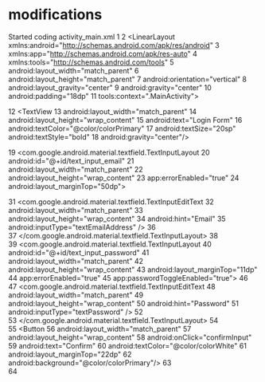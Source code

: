 # modifications
Started coding 
activity_main.xml
 1  <?xml version="1.0" encoding="utf-8"?>
2   <LinearLayout xmlns:android="http://schemas.android.com/apk/res/android"
 3      xmlns:app="http://schemas.android.com/apk/res-auto"
 4       xmlns:tools="http://schemas.android.com/tools"
 5       android:layout_width="match_parent"
  6      android:layout_height="match_parent"
 7      android:orientation="vertical"
 8       android:layout_gravity="center"
 9      android:gravity="center"
 10      android:padding="18dp"
 11      tools:context=".MainActivity">
   
12       <TextView
 13          android:layout_width="match_parent"
 14          android:layout_height="wrap_content"
 15          android:text="Login Form"
 16          android:textColor="@color/colorPrimary"
 17          android:textSize="20sp"           android:textStyle="bold"
 18          android:gravity="center"/>
   
   
   
19      <com.google.android.material.textfield.TextInputLayout
20           android:id="@+id/text_input_email"
21           android:layout_width="match_parent"
22           android:layout_height="wrap_content"
23           app:errorEnabled="true"
24          android:layout_marginTop="50dp">
   
31           <com.google.android.material.textfield.TextInputEditText
32               android:layout_width="match_parent"
33               android:layout_height="wrap_content"
34               android:hint="Email"
35               android:inputType="textEmailAddress" />
36   
37       </com.google.android.material.textfield.TextInputLayout>
38   
39       <com.google.android.material.textfield.TextInputLayout
40           android:id="@+id/text_input_password"
41           android:layout_width="match_parent"
42           android:layout_height="wrap_content"
43           android:layout_marginTop="11dp"
44           app:errorEnabled="true"
45           app:passwordToggleEnabled="true">
46   
47           <com.google.android.material.textfield.TextInputEditText
48               android:layout_width="match_parent"
49               android:layout_height="wrap_content"
50               android:hint="Password"
51               android:inputType="textPassword" />
52   
53       </com.google.android.material.textfield.TextInputLayout>
54   
55       <Button
56           android:layout_width="match_parent"
57           android:layout_height="wrap_content"
58           android:onClick="confirmInput"
59           android:text="Confirm"
60           android:textColor="@color/colorWhite"
61           android:layout_marginTop="22dp"
62           android:background="@color/colorPrimary"/>
63   
64   </LinearLayout>
